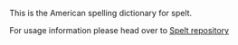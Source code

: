 
This is the American spelling dictionary for spelt.

For usage information please head over to [Spelt repository](https://github.com/alexcorvi/spelt/)